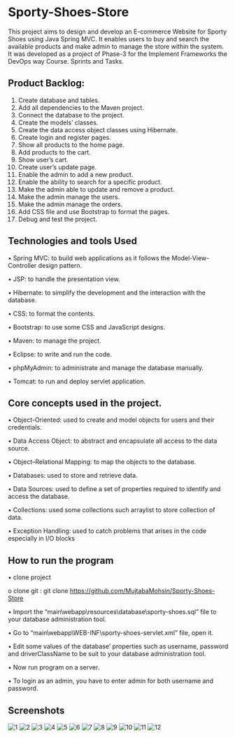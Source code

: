 # Sporty-Shoes-Store


This project aims to design and develop an E-commerce Website for Sporty Shoes using Java Spring MVC. It enables users to buy and search the available products and make admin to manage the store within the system. It was developed as a project of Phase-3 for the Implement Frameworks the DevOps way Course.
Sprints and Tasks.

## Product Backlog:
1.	Create database and tables.
2.	Add all dependencies to the Maven project.
3.	Connect the database to the project.
4.	Create the models’ classes.
5.	Create the data access object classes using Hibernate.
6.	Create login and register pages.
7.	Show all products to the home page.
8.	Add products to the cart.
9.	Show user’s cart.
10.	Create user’s update page.
11.	Enable the admin to add a new product.
12.	Enable the ability to search for a specific product.
13.	Make the admin able to update and remove a product.
14.	Make the admin manage the users.
15.	Make the  admin manage the orders.
16.	Add CSS file and use Bootstrap to format the pages.
17.	Debug and test the project.

## Technologies and tools Used
•	Spring MVC: to build web applications as it follows the Model-View-Controller design pattern. 

•	JSP: to handle the presentation view.

•	Hibernate: to simplify the development and the interaction with the database.

•	CSS: to format the contents.

•	Bootstrap: to use some CSS and JavaScript designs.

•	Maven: to manage the project.

•	Eclipse: to write and run the code.

•	phpMyAdmin: to administrate and manage the database manually.

•	Tomcat: to run and deploy servlet application.

## Core concepts used in the project. 
•	Object-Oriented: used to create and model objects for users and their credentials.

•	Data Access Object: to abstract and encapsulate all access to the data source.

•	Object–Relational Mapping: to map the objects to the database.

•	Databases: used to store and retrieve data.

•	Data Sources: used to define a set of properties required to identify and access the database.

•	Collections: used some collections such arraylist to store collection of data. 

•	Exception Handling: used to catch problems that arises in the code especially in I/O blocks

## How to run the program
•	clone project

o	clone git : git clone https://github.com/MujtabaMohsin/Sporty-Shoes-Store

•	Import the “main\webapp\resources\database\sporty-shoes.sql” file to your database administration tool.

•	Go to “main\webapp\WEB-INF\sporty-shoes-servlet.xml” file, open it.

•	Edit some values of the database’ properties such as username, password and driverClassName to be suit to your database administration tool.

•	Now run program on a server.

•	To login as an admin, you have to enter admin for both username and password.

## Screenshots
![1](https://user-images.githubusercontent.com/64940728/123503551-4ea98580-d65c-11eb-8b10-e9f19d4b63fa.jpg)
![2](https://user-images.githubusercontent.com/64940728/123503552-50734900-d65c-11eb-810a-5ac064b5e74c.jpg)
![3](https://user-images.githubusercontent.com/64940728/123503554-510bdf80-d65c-11eb-8c12-079e83d43df6.jpg)
![4](https://user-images.githubusercontent.com/64940728/123503556-51a47600-d65c-11eb-9a63-fc8d7ebf4c41.jpg)
![5](https://user-images.githubusercontent.com/64940728/123503558-523d0c80-d65c-11eb-989d-ca1ce34fa7a5.jpg)
![6](https://user-images.githubusercontent.com/64940728/123503559-523d0c80-d65c-11eb-81b6-8dad11b9ac61.jpg)
![7](https://user-images.githubusercontent.com/64940728/123503560-52d5a300-d65c-11eb-89f4-010dedcc0713.jpg)
![8](https://user-images.githubusercontent.com/64940728/123503561-536e3980-d65c-11eb-8acb-1fa25d803909.jpg)
![9](https://user-images.githubusercontent.com/64940728/123503562-5406d000-d65c-11eb-9477-5d9941241856.jpg)
![10](https://user-images.githubusercontent.com/64940728/123503563-549f6680-d65c-11eb-955c-b374017fef7d.jpg)
![11](https://user-images.githubusercontent.com/64940728/123503564-5537fd00-d65c-11eb-83ba-3f5c423d7e2a.jpg)
![12](https://user-images.githubusercontent.com/64940728/123503565-55d09380-d65c-11eb-98d1-38e85e77ec5e.jpg)



